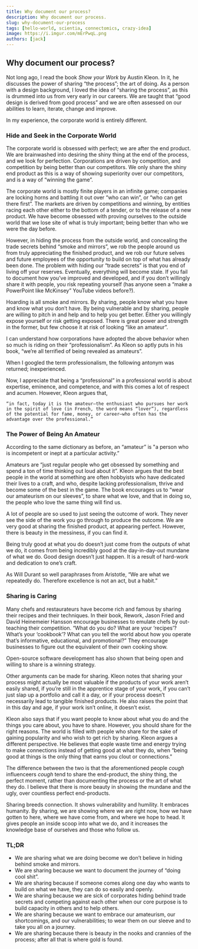 ```yaml
---
title: Why document our process?
description: Why document our process.
slug: why-document-our-process
tags: [hello-world, scientia, connectomics, crazy-idea]
image: https://i.imgur.com/mErPwqL.png
authors: [jack]
---
```


## Why document our process?

Not long ago, I read the book *Show your Work* by Austin Kleon. In it, he discusses the power of sharing “the process”; the art of doing. As a person with a design background, I loved the idea of “sharing the process”, as this is drummed into us from very early in our careers. We are taught that “good design is derived from good process” and we are often assessed on our abilities to learn, iterate, change and improve.

In my experience, the corporate world is entirely different.

<!--truncate-->

### Hide and Seek in the Corporate World

The corporate world is obsessed with perfect; we are after the end product. We are brainwashed into desiring the shiny thing at the end of the process, and we look for perfection. Corporations are driven by competition, and competition by being better than our competitors. We only share the shiny end product as this is a way of showing superiority over our competitors, and is a way of “winning the game”.

The corporate world is mostly finite players in an infinite game; companies are locking horns and battling it out over “who can win”, or “who can get there first”. The markets are driven by competitions and winning, by entities racing each other either to the bottom of a tender, or to the release of a new product. We have become obsessed with proving ourselves to the outside world that we lose site of what is truly important; being better than who we were the day before.

However, in hiding the process from the outside world, and concealing the trade secrets behind “smoke and mirrors”, we rob the people around us from truly appreciating the finished product, and we rob our future selves and future employees of the opportunity to build on top of what has already been done. The problem with hiding our “trade secrets” is that you end of living off your reserves. Eventually, everything will become stale. If you fail to document how you’ve improved and developed, and if you don’t willingly share it with people, you risk repeating yourself (has anyone seen a “make a PowerPoint like McKinsey” YouTube videos before?).

Hoarding is all smoke and mirrors. By sharing, people know what you have and know what you don’t have. By being vulnerable and by sharing, people are willing to pitch in and help and to help you get better. Either you willingly expose yourself or risk getting exposed. There is great power and strength in the former, but few choose it at risk of looking “like an amateur”.

I can understand how corporations have adopted the above behavior when so much is riding on their “professionalism”. As Kleon so aptly puts in his book, “we’re all terrified of being revealed as amateurs”.

When I googled the term professionalism, the following antonym was returned; inexperienced.

Now, I appreciate that being a “professional” in a professional world is about expertise, eminence, and competence, and with this comes a lot of respect and acumen. However, Kleon argues that,

```“in fact, today it is the amateur—the enthusiast who pursues her work in the spirit of love (in French, the word means “lover”), regardless of the potential for fame, money, or career—who often has the advantage over the professional.”```

### The Power of Being An Amateur

According to the same dictionary as before, an “amateur” is "a person who is incompetent or inept at a particular activity.”

Amateurs are “just regular people who get obsessed by something and spend a ton of time thinking out loud about it”. Kleon argues that the best people in the world at something are often hobbyists who have dedicated their lives to a craft, and who, despite lacking professionalism, thrive and become some of the best in the game. The book encourages us to “wear our amateurism on our sleeves”, to share what we love, and that in doing so, the people who love the same thing will find us.

A lot of people are so used to just seeing the outcome of work. They never see the side of the work you go through to produce the outcome. We are very good at sharing the finished product, at appearing perfect. However, there is beauty in the messiness, if you can find it.

Being truly good at what you do doesn’t just come from the outputs of what we do, it comes from being incredibly good at the day-in-day-out mundane of what we do. Good design doesn’t just happen. It is a result of hard-work and dedication to one’s craft.

As Will Durant so well paraphrases from Aristotle, “We are what we repeatedly do. Therefore excellence is not an act, but a habit.”

### Sharing is Caring

Many chefs and restaurateurs have become rich and famous by sharing their recipes and their techniques. In their book, Rework, Jason Fried and David Heinemeier Hansson encourage businesses to emulate chefs by out-teaching their competition. “What do you do? What are your ‘recipes’? What’s your ‘cookbook’? What can you tell the world about how you operate that’s informative, educational, and promotional?” They encourage businesses to figure out the equivalent of their own cooking show.

Open-source software development has also shown that being open and willing to share is a winning strategy.

Other arguments can be made for sharing. Kleon notes that sharing your process might actually be most valuable if the products of your work aren’t easily shared, if you’re still in the apprentice stage of your work, if you can’t just slap up a portfolio and call it a day, or if your process doesn’t necessarily lead to tangible finished products. He also raises the point that in this day and age, if your work isn’t online, it doesn’t exist.

Kleon also says that if you want people to know about what you do and the things you care about, you have to share. However, you should share for the right reasons. The world is filled with people who share for the sake of gaining popularity and who wish to get rich by sharing. Kleon argues a different perspective. He believes that eople waste time and energy trying to make connections instead of getting good at what they do, when “being good at things is the only thing that earns you clout or connections."

The difference between the two is that the aforementioned people *cough* influenceers *cough* tend to share the end-product, the shiny thing, the perfect moment, rather than documenting the process or the art of what they do. I believe that there is more beauty in showing the mundane and the ugly, over countless perfect end-products.

Sharing breeds connection. It shows vulnerability and humility. It embraces humanity. By sharing, we are showing where we are right now, how we have gotten to here, where we have come from, and where we hope to head. It gives people an inside scoop into what we do, and it increases the knowledge base of ourselves and those who follow us.

### TL;DR

- We are sharing what we are doing become we don’t believe in hiding behind smoke and mirrors.
- We are sharing because we want to document the journey of “doing cool shit”.
- We are sharing because if someone comes along one day who wants to build on what we have, they can do so easily and openly.
- We are sharing because we are sick of corporates hiding behind trade secrets and competing against each other when our core purpose is to build capacity in others and to help others.
- We are sharing because we want to embrace our amateurism, our shortcomings, and our vulnerabilities; to wear them on our sleeve and to take you all on a journey.
- We are sharing because there is beauty in the nooks and crannies of the process; after all that is where gold is found.
